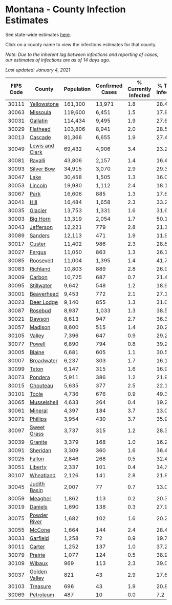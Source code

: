 # Montana - County Infection Estimates

See state-wide estimates [here](/infections/us-mt).

Click on a county name to view the infections estimates for that county.

*Note: Due to the inherent lag between infections and reporting of cases, our estimates of infections are as of 14 days ago.*

*Last updated: January 4, 2021*

|   FIPS Code |                             County |   Population |   Confirmed Cases |   % Currently Infected |   % Total Infected |
|-------------|------------------------------------|--------------|-------------------|------------------------|--------------------|
|       30111 |         [Yellowstone](yellowstone) |      161,300 |            13,971 |                    1.8 |               28.4 |
|       30063 |               [Missoula](missoula) |      119,600 |             6,451 |                    1.5 |               17.8 |
|       30031 |               [Gallatin](gallatin) |      114,434 |             9,495 |                    1.9 |               27.6 |
|       30029 |               [Flathead](flathead) |      103,806 |             8,941 |                    2.0 |               28.5 |
|       30013 |                 [Cascade](cascade) |       81,366 |             6,655 |                    1.9 |               27.4 |
|       30049 | [Lewis and Clark](lewis-and-clark) |       69,432 |             4,906 |                    3.4 |               23.2 |
|       30081 |                 [Ravalli](ravalli) |       43,806 |             2,157 |                    1.4 |               16.4 |
|       30093 |           [Silver Bow](silver-bow) |       34,915 |             3,070 |                    2.9 |               29.3 |
|       30047 |                       [Lake](lake) |       30,458 |             1,505 |                    1.3 |               16.0 |
|       30053 |                 [Lincoln](lincoln) |       19,980 |             1,112 |                    2.4 |               18.1 |
|       30067 |                       [Park](park) |       16,606 |               885 |                    1.3 |               17.6 |
|       30041 |                       [Hill](hill) |       16,484 |             1,658 |                    2.3 |               33.2 |
|       30035 |                 [Glacier](glacier) |       13,753 |             1,331 |                    1.6 |               31.6 |
|       30003 |               [Big Horn](big-horn) |       13,319 |             2,054 |                    1.7 |               50.1 |
|       30043 |             [Jefferson](jefferson) |       12,221 |               779 |                    2.8 |               21.1 |
|       30089 |                 [Sanders](sanders) |       12,113 |               471 |                    1.9 |               11.9 |
|       30017 |                   [Custer](custer) |       11,402 |               986 |                    2.3 |               28.6 |
|       30027 |                   [Fergus](fergus) |       11,050 |               863 |                    1.3 |               26.1 |
|       30085 |             [Roosevelt](roosevelt) |       11,004 |             1,395 |                    1.4 |               41.7 |
|       30083 |               [Richland](richland) |       10,803 |               889 |                    2.8 |               26.9 |
|       30009 |                   [Carbon](carbon) |       10,725 |               687 |                    0.7 |               21.4 |
|       30095 |           [Stillwater](stillwater) |        9,642 |               548 |                    1.2 |               18.9 |
|       30001 |           [Beaverhead](beaverhead) |        9,453 |               772 |                    2.1 |               27.1 |
|       30023 |           [Deer Lodge](deer-lodge) |        9,140 |               855 |                    1.3 |               31.0 |
|       30087 |                 [Rosebud](rosebud) |        8,937 |             1,033 |                    1.3 |               38.5 |
|       30021 |                   [Dawson](dawson) |        8,613 |               947 |                    2.7 |               36.3 |
|       30057 |                 [Madison](madison) |        8,600 |               515 |                    1.4 |               20.2 |
|       30105 |                   [Valley](valley) |        7,396 |               647 |                    0.9 |               29.2 |
|       30077 |                   [Powell](powell) |        6,890 |               794 |                    0.8 |               39.2 |
|       30005 |                   [Blaine](blaine) |        6,681 |               605 |                    1.1 |               30.5 |
|       30007 |           [Broadwater](broadwater) |        6,237 |               303 |                    1.7 |               16.1 |
|       30099 |                     [Teton](teton) |        6,147 |               315 |                    1.6 |               16.9 |
|       30073 |                 [Pondera](pondera) |        5,911 |               386 |                    1.2 |               21.9 |
|       30015 |               [Chouteau](chouteau) |        5,635 |               377 |                    2.5 |               22.1 |
|       30101 |                     [Toole](toole) |        4,736 |               676 |                    0.9 |               49.3 |
|       30065 |         [Musselshell](musselshell) |        4,633 |               264 |                    0.4 |               19.2 |
|       30061 |                 [Mineral](mineral) |        4,397 |               184 |                    3.7 |               13.0 |
|       30071 |               [Phillips](phillips) |        3,954 |               430 |                    3.7 |               35.9 |
|       30097 |         [Sweet Grass](sweet-grass) |        3,737 |               315 |                    1.2 |               28.3 |
|       30039 |                 [Granite](granite) |        3,379 |               168 |                    1.0 |               16.2 |
|       30091 |               [Sheridan](sheridan) |        3,309 |               360 |                    1.6 |               36.4 |
|       30025 |                   [Fallon](fallon) |        2,846 |               268 |                    0.5 |               32.4 |
|       30051 |                 [Liberty](liberty) |        2,337 |               101 |                    0.4 |               14.7 |
|       30107 |             [Wheatland](wheatland) |        2,126 |               141 |                    2.8 |               21.8 |
|       30045 |       [Judith Basin](judith-basin) |        2,007 |                77 |                    0.7 |               13.0 |
|       30059 |                 [Meagher](meagher) |        1,862 |               113 |                    0.2 |               20.3 |
|       30019 |                 [Daniels](daniels) |        1,690 |               138 |                    0.3 |               27.9 |
|       30075 |       [Powder River](powder-river) |        1,682 |               102 |                    1.6 |               20.2 |
|       30055 |                   [McCone](mccone) |        1,664 |               144 |                    2.4 |               28.4 |
|       30033 |               [Garfield](garfield) |        1,258 |                72 |                    0.9 |               19.7 |
|       30011 |                   [Carter](carter) |        1,252 |               137 |                    1.0 |               37.2 |
|       30079 |                 [Prairie](prairie) |        1,077 |               124 |                    0.5 |               38.9 |
|       30109 |                   [Wibaux](wibaux) |          969 |               113 |                    2.3 |               39.0 |
|       30037 |     [Golden Valley](golden-valley) |          821 |                43 |                    2.9 |               17.6 |
|       30103 |               [Treasure](treasure) |          696 |                43 |                    1.9 |               20.8 |
|       30069 |             [Petroleum](petroleum) |          487 |                10 |                    0.0 |                7.2 |